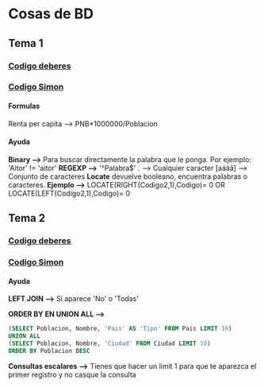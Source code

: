 # Cosas de BD
## Tema 1
### [Codigo deberes](code-work.md)
### [Codigo Simon](simon-code.md)
#### Formulas
Renta per capita --> PNB*1000000/Poblacion

#### Ayuda
**Binary -->** Para buscar directamente la palabra que le ponga. Por ejemplo: 'Aitor' != 'aitor'
**REGEXP -->** '^Palabra$' . --> Cualquier caracter [aáäâ] --> Conjunto de caracteres
**Locate** devuelve booleano, encuentra palabras o caracteres. **Ejemplo -->** LOCATE(RIGHT(Codigo2,1),Codigo)= 0 OR LOCATE(LEFT(Codigo2,1),Codigo)= 0

## Tema 2
### [Codigo deberes](code-work2.md)
### [Codigo Simon](simon-code2.md)
#### Ayuda
**LEFT JOIN -->** Si aparece 'No' o 'Todas'

**ORDER BY EN UNION ALL -->** 
```SQL
(SELECT Poblacion, Nombre, 'Pais' AS 'Tipo' FROM Pais LIMIT 10)
UNION ALL
(SELECT Poblacion, Nombre, 'Ciudad' FROM Ciudad LIMIT 10)
ORDER BY Poblacion DESC
```
**Consultas escalares -->** Tienes que hacer un limit 1 para que te aparezca el primer registro y no casque la consulta